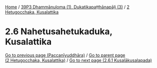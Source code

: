 
[Home](/) / [39P3 Dhammānuloma (1), Dukatikapaṭṭhānapāḷi (3)](../../39P3.md) / [2 Hetugocchaka, Kusalattika](../2.md)

# 2.6 Nahetusahetukaduka, Kusalattika


[Go to previous page (Paccanīyuddhāra)](2.5/2.5.3/2.5.3.7/Paccaniyuddhara.md) / [Go to parent page (2 Hetugocchaka, Kusalattika)](../2.md) / [Go to next page (2.6.1 Kusalākusalapada)](2.6/2.6.1.md)


